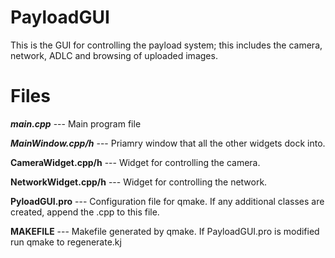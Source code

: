 PayloadGUI
==========
This is the GUI for controlling the payload system; this includes the camera, network, ADLC and browsing of uploaded images. 

Files
======

***main.cpp*** --- Main program file

***MainWindow.cpp/h*** --- Priamry window that all the other widgets dock into.

**CameraWidget.cpp/h** --- Widget for controlling the camera.

**NetworkWidget.cpp/h** --- Widget for controlling the network.

**PyloadGUI.pro** --- Configuration file for qmake. If any additional classes are created, append the .cpp to this file. 

**MAKEFILE** --- Makefile generated by qmake. If PayloadGUI.pro is modified run qmake to regenerate.kj

